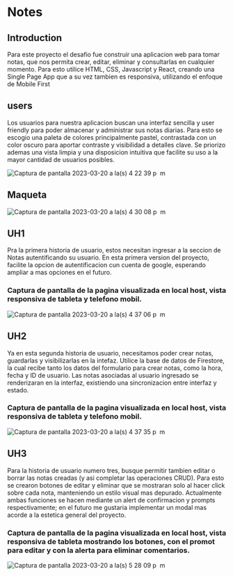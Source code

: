 # Notes

## Introduction
Para este proyecto el desafio fue construir una aplicacion web para tomar notas, que nos permita crear, editar, eliminar y consultarlas en cualquier momento. Para esto utilice HTML, CSS, Javascript y React, creando una Single Page App que a su vez tambien es responsiva, utilizando el enfoque de Mobile First

## users
Los usuarios para nuestra aplicacion buscan una interfaz sencilla y user friendly para poder almacenar y administrar sus notas diarias. Para esto se escogio una paleta de colores principalmente pastel, contrastada con un color oscuro para aportar contraste y visibilidad a detalles clave. Se priorizo ademas una vista limpia y una disposicion intuitiva que facilite su uso a la mayor cantidad de usuarios posibles.

![Captura de pantalla 2023-03-20 a la(s) 4 22 39 p  m](https://user-images.githubusercontent.com/114428069/226444609-70bb6fa3-3943-4db1-b6ad-48ebaaf2395a.png)

## Maqueta

![Captura de pantalla 2023-03-20 a la(s) 4 30 08 p  m](https://user-images.githubusercontent.com/114428069/226446114-371dea58-34fe-45d6-8be9-8fb924c02ed9.png)


## UH1
Pra la primera historia de usuario, estos necesitan ingresar a la seccion de Notas autentificando su usuario. En esta primera version del proyecto, facilite la opcion de autentificacion cun cuenta de google, esperando ampliar a mas opciones en el futuro.

### Captura de pantalla de la pagina visualizada en local host, vista responsiva de tableta y telefono mobil.
![Captura de pantalla 2023-03-20 a la(s) 4 37 06 p  m](https://user-images.githubusercontent.com/114428069/226447728-81323e33-da9c-4144-bd4f-7d9efed096f8.png)

## UH2
Ya en esta segunda historia de usuario, necesitamos poder crear notas, guardarlas y visibilizarlas en la intefaz. Utilice la base de datos de Firestore, la cual recibe tanto los datos del formulario para crear notas, como la hora, fecha y ID de usuario. Las notas asociadas al usuario ingresado se renderizaran en la interfaz, existiendo una sincronizacion entre interfaz y estado.

### Captura de pantalla de la pagina visualizada en local host, vista responsiva de tableta y telefono mobil.
![Captura de pantalla 2023-03-20 a la(s) 4 37 35 p  m](https://user-images.githubusercontent.com/114428069/226453900-4f4b2f19-a8ca-4f77-8c8b-ae31b6da218a.png)


## UH3
Para la historia de usuario numero tres, busque permitir tambien editar o borrar las notas creadas (y asi completar las operaciones CRUD). Para esto se crearon botones de editar y eliminar que se mostraran solo al hacer click sobre cada nota, manteniendo un estilo visual mas depurado.
Actualmente ambas funciones se hacen mediante un alert de confirmacion y prompts respectivamente; en el futuro me gustaria implementar un modal mas acorde a la estetica general del proyecto.

### Captura de pantalla de la pagina visualizada en local host, vista responsiva de tableta mostrando los botones, con el promot para editar y con la alerta para eliminar comentarios.
![Captura de pantalla 2023-03-20 a la(s) 5 28 09 p  m](https://user-images.githubusercontent.com/114428069/226458408-fc9be935-cdec-4c55-b641-ce24e8750a51.png)



